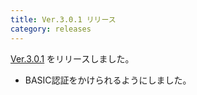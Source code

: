 ```yaml
---
title: Ver.3.0.1 リリース
category: releases
---
```


[Ver.3.0.1](https://github.com/nay/kozuchi/releases/tag/release-3.0.1) をリリースしました。

* BASIC認証をかけられるようにしました。
